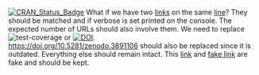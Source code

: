 [![CRAN\_Status\_Badge](https://www.r-pkg.org/badges/version/manymodelr)](https://cran.r-project.org/package=manymodelr)
What if we have two [links](https://github.com) on the same [line](https://github.com/Nelson-Gon)? They should be 
matched and if verbose is set printed on the console. The expected number of URLs should also involve them. We need to
replace ![test-coverage](https://www.github.com/Nelson-Gon/manymodelr/workflows/test-coverage/badge.svg) or
[![DOI](https://zenodo.org/badge/DOI/10.5281/zenodo.3891106.svg)](https://doi.org/10.5281/zenodo.3891106).  
https://doi.org/10.5281/zenodo.3891106 should also be replaced since it is outdated. Everything else should remain
intact. This [link](https://ww123.githib.comnotreal) and [fake link](https://gugol23.234com) are fake and should be kept. 

